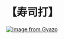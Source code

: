# 【寿司打】 #

[![Image from Gyazo](https://i.gyazo.com/2db68ffd34aba8c3ae2fa1271fbd1f71.jpg)](https://gyazo.com/2db68ffd34aba8c3ae2fa1271fbd1f71)
